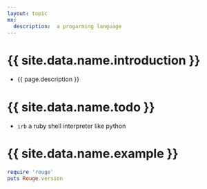 ```yaml
---
layout: topic
mx:
  description:  a progarming language
---
```


# {{ site.data.name.introduction }}
- {{ page.description }}

# {{ site.data.name.todo }}
- `irb` a ruby shell interpreter like python

# {{ site.data.name.example }}
```ruby
require 'rouge'
puts Rouge.version
```